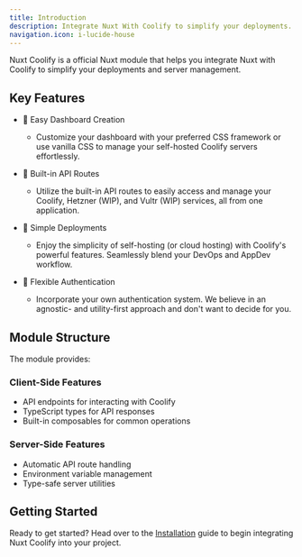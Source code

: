 ```yaml
---
title: Introduction
description: Integrate Nuxt With Coolify to simplify your deployments.
navigation.icon: i-lucide-house
---
```


Nuxt Coolify is a official Nuxt module that helps you integrate Nuxt with Coolify to simplify your deployments and server management.

## Key Features

- 🎯 Easy Dashboard Creation
  - Customize your dashboard with your preferred CSS framework or use vanilla CSS to manage your self-hosted Coolify servers effortlessly.

- 🔄 Built-in API Routes
  - Utilize the built-in API routes to easily access and manage your Coolify, Hetzner (WIP), and Vultr (WIP) services, all from one application.

- 🚀 Simple Deployments
  - Enjoy the simplicity of self-hosting (or cloud hosting) with Coolify's powerful features. Seamlessly blend your DevOps and AppDev workflow.

- 🔐 Flexible Authentication
  - Incorporate your own authentication system. We believe in an agnostic- and utility-first approach and don't want to decide for you.

## Module Structure

The module provides:

### Client-Side Features
- API endpoints for interacting with Coolify
- TypeScript types for API responses
- Built-in composables for common operations

### Server-Side Features
- Automatic API route handling
- Environment variable management
- Type-safe server utilities

## Getting Started

Ready to get started? Head over to the [Installation](/getting-started/installation) guide to begin integrating Nuxt Coolify into your project.
